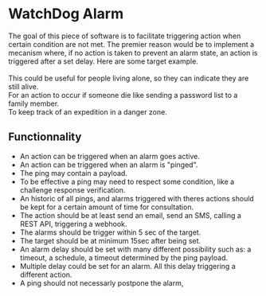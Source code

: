 # WatchDog Alarm
The goal of this piece of software is to facilitate triggering action when certain condition are not met. The premier reason would be to implement a mecanism where, if no action is taken to prevent an alarm state, an action is triggered after a set delay. 
Here are some target example.\
\
This could be useful for people living alone, so they can indicate they are still alive.\
For an action to occur if someone die like sending a password list to a family member.\
To keep track of an expedition in a danger zone.

## Functionnality
- An action can be triggered when an alarm goes active.
- An action can be triggered when an alarm is "pinged".
- The ping may contain a payload.
- To be effective a ping may need to respect some condition, like a challenge response verification.
- An historic of all pings, and alarms triggered with theres actions should be kept for a certain amount of time for consultation.
- The action should be at least send an email, send an SMS, calling a REST API, triggering a webhook. 
- The alarms should be trigger within 5 sec of the target.
- The target should be at minimum 15sec after being set.
- An alarm delay should be set with many different possibility such as: a timeout, a schedule, a timeout determined by the ping payload.
- Multiple delay could be set for an alarm. All this delay triggering a different action.
- A ping should not necessarly postpone the alarm,
